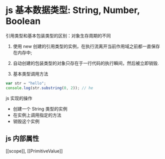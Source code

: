 # js 基本数据类型: String, Number, Boolean

引用类型和基本包装类型的区别：对象生存周期的不同

1. 使用 new 创建的引用类型的实例，在执行流离开当前作用域之前都一直保存在内存中;
2. 自动创建的包装类型的对象只存在于一行代码的执行瞬间，然后被立即销毁.

3. 基本类型调用方法

```js
var str = "hello";
console.log(str.substring(0, 2)); // he
```

js 实现的操作

- 创建一个 String 类型的实例
- 在实例上调用指定的方法
- 销毁这个实例

## js 内部属性
\[[scope]], \[[PrimitiveValue]]

